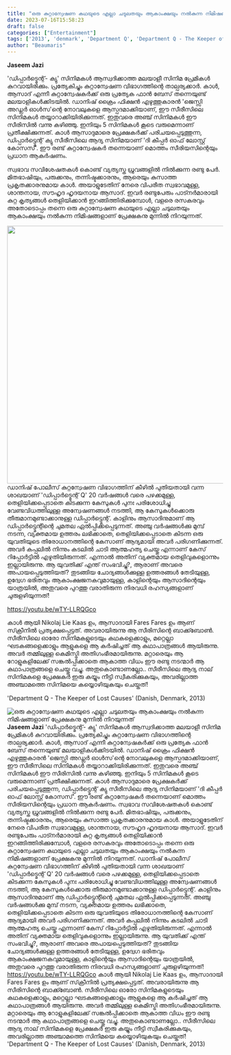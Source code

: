 ```yaml
---
title: "ഒരു കുറ്റാന്വേഷണ കഥയുടെ എല്ലാ ചടുലതയും ആകാംക്ഷയും നൽകുന്ന നിമിഷങ്ങളാണ് പ്രേക്ഷകനു മുന്നിൽ നിറയുന്നത്"
date: 2023-07-16T15:58:23
draft: false
categories: ["Entertainment"]
tags: ['2013', 'denmark', 'Department Q', 'Department Q - The Keeper of Lost Causes']
author: "Beaumaris"
---
```


<strong>Jaseem Jazi</strong>

'ഡിപ്പാർട്മെന്റ്- ക്യു' സിനിമകൾ ആസ്വദിക്കാത്ത മലയാളീ സിനിമ പ്രേമികൾ കുറവായിരിക്കും. പ്രത്യേകിച്ചും കുറ്റാന്വേഷണ വിഭാഗത്തിന്റെ താല്പര്യക്കാർ. കാൾ, ആസാദ് എന്നീ കുറ്റാന്വേഷകർക്ക് ഒരു പ്രത്യേക ഫാൻ ബേസ് തന്നെയുണ്ട് മലയാളികൾക്കിടയിൽ. ഡാനിഷ് ക്രൈം ഫിക്ഷൻ എഴുത്തുകാരൻ 'ജെസ്സി അഡ്ലർ ഓൾസ'ന്റെ നോവലുകളെ ആസ്പദമാക്കിയാണ്, ഈ സീരീസിലെ സിനിമകൾ തയ്യാറാക്കിയിരിക്കുന്നത്. ഇതുവരെ അഞ്ച് സിനിമകൾ ഈ സീരിസിൽ വന്നു കഴിഞ്ഞു. ഇനിയും 5 സിനിമകൾ കൂടെ വരുമെന്നാണ് പ്രതീക്ഷിക്കുന്നത്. കാൾ ആസാദുമാരെ പ്രേക്ഷകർക്ക് പരിചയപ്പെടുത്തുന്ന, ഡിപ്പാർട്ട്മെന്റ് ക്യു സീരീസിലെ ആദ്യ സിനിമയാണ് 'ദി കീപ്പർ ഓഫ് ലോസ്റ്റ് കോസസ്'. ഈ രണ്ട് കുറ്റാന്വേഷകർ തന്നെയാണ് മൊത്തം സീരിയസിന്റെയും പ്രധാന ആകർഷണം.

സ്വഭാവ സവിശേഷതകൾ കൊണ്ട് വ്യത്യസ്ത ധ്രുവങ്ങളിൽ നിൽക്കുന്ന രണ്ടു പേർ. മിതഭാഷിയും, പരുക്കനും, തന്നിഷ്ടക്കാരനും, ആരെയും കുസാത്ത പ്രകൃതക്കാരനുമായ കാൾ. അയാളുടേതിന് നേരെ വിപരീത സ്വഭാവമുള്ള, ശാന്തനായ, സൗഹൃദ ഹൃദയനായ ആസാദ്. ഇവർ രണ്ടുപേരും പാട്നർമാരായി കുറ്റ കൃത്യങ്ങൾ തെളിയിക്കാൻ ഇറങ്ങിത്തിരിക്കുമ്പോൾ, വളരെ രസകരവും അതോടൊപ്പം തന്നെ ഒരു കുറ്റാന്വേഷണ കഥയുടെ എല്ലാ ചടുലതയും ആകാംക്ഷയും നൽകുന്ന നിമിഷങ്ങളാണ് പ്രേക്ഷകനു മുന്നിൽ നിറയുന്നത്.

<a href="https://cdn.boolokam.com/articles/2023/07/FFWWWWW.jpg"><img class="size-large wp-image-403187 aligncenter" src="https://cdn.boolokam.com/articles/2023/07/FFWWWWW-1024x768.jpg" alt="" width="800" height="600" /></a>ഡാനിഷ് പോലീസ് കുറ്റന്വേഷണ വിഭാഗത്തിന് കീഴിൽ പുതിയതായി വന്ന ശാഖയാണ് 'ഡിപ്പാർട്മെന്റ് Q' 20 വർഷങ്ങൾ വരെ പഴക്കമുള്ള, തെളിയിക്കപ്പെടാതെ കിടക്കുന്ന കേസുകൾ പുനഃ പരിശോധിച്ചു വേണ്ടവിധത്തിലുള്ള അന്വേഷണങ്ങൾ നടത്തി, ആ കേസുകൾക്കൊരു തീരുമാനമുണ്ടാക്കാനുള്ള ഡിപ്പാർട്ട്മെന്റ്. കാളിനും ആസാദിനുമാണ് ആ ഡിപ്പാർട്ട്മെന്റിന്റെ ചുമതല ഏൽപ്പിക്കപ്പെടുന്നത്. അഞ്ചു വർഷങ്ങൾക്കു മുമ്പ് നടന്ന, വ്യക്തമായ ഉത്തരം ലഭിക്കാതെ, തെളിയിക്കപ്പെടാതെ കിടന്ന ഒരു യുവതിയുടെ തിരോധാനത്തിന്റെ കേസാണ് ആദ്യമായി അവർ പരിഗണിക്കുന്നത്. അവർ കപ്പലിൽ നിന്നും കടലിൽ ചാടി ആത്മഹത്യ ചെയ്തു എന്നാണ് കേസ് റിപ്പോർട്ടിൽ എഴുതിയിരുന്നത്. എന്നാൽ അതിന് വ്യക്തമായ തെളിവുകളൊന്നും ഇല്ലായിരുന്നു. ആ യുവതിക്ക്‌ എന്ത് സംഭവിച്ചു?, ആരാണ് അവരെ അപായപ്പെടുത്തിയത്? തുടങ്ങിയ ചോദ്യങ്ങൾക്കുള്ള ഉത്തരങ്ങൾ തേടിയുള്ള, ഉദ്വേഗ ഭരിതവും ആകാംക്ഷജനകവുമായുള്ള, കാളിന്റെയും ആസാദിന്റെയും യാത്രയിൽ, അതുവരെ പുറത്തു വരാതിരുന്ന നിരവധി രഹസ്യങ്ങളാണ് ചുരുളഴിയുന്നത്!

https://youtu.be/wTY-LLRQGco

കാൾ ആയി Nikolaj Lie Kaas ഉം, ആസാദായി Fares Fares ഉം ആണ് സ്‌ക്രീനിൽ പ്രത്യക്ഷപ്പെട്ടത്. അവരായിരുന്നു ആ സീരിസിന്റെ ബാക്ക്ബോൺ. സീരീസിലെ ഓരോ സിനിമകളുടെയും കഥകളെക്കാളും, മറ്റെല്ലാ ഘടകങ്ങളെക്കാളും ആളുകളെ ആ കർഷിച്ചത് ആ കഥാപാത്രങ്ങൾ ആയിരുന്നു. അവർ തമ്മിലുള്ള കെമിസ്ട്രി അതിഗംഭീരമായിരുന്നു. മറ്റാരെയും ആ റോളുകളിലേക്ക് സങ്കൽപ്പിക്കാതെ ആകാത്ത വിധം ഈ രണ്ടു നടന്മാർ ആ കഥാപാത്രങ്ങളെ ചെയ്തു വച്ചു. അതുകൊണ്ടാണല്ലോ.. സീരീസിലെ ആദ്യ നാല് സിനിമകളെ പ്രേക്ഷകർ ഇരു കയ്യും നീട്ടി സ്വീകരിക്കുകയും, അവരില്ലാത്ത അഞ്ചാമത്തെ സിനിമയെ കയ്യൊഴിയുകയും ചെയ്തത്!

'Department Q - The Keeper of Lost Causes'
(Danish, Denmark, 2013)


![ഒരു കുറ്റാന്വേഷണ കഥയുടെ എല്ലാ ചടുലതയും ആകാംക്ഷയും നൽകുന്ന നിമിഷങ്ങളാണ് പ്രേക്ഷകനു മുന്നിൽ നിറയുന്നത്](https://cdn.boolokam.com/articles/2023/07/FFWWWWW-1024x768.jpg)**Jaseem Jazi** 'ഡിപ്പാർട്മെന്റ്- ക്യു' സിനിമകൾ ആസ്വദിക്കാത്ത മലയാളീ സിനിമ പ്രേമികൾ കുറവായിരിക്കും. പ്രത്യേകിച്ചും കുറ്റാന്വേഷണ വിഭാഗത്തിന്റെ താല്പര്യക്കാർ. കാൾ, ആസാദ് എന്നീ കുറ്റാന്വേഷകർക്ക് ഒരു പ്രത്യേക ഫാൻ ബേസ് തന്നെയുണ്ട് മലയാളികൾക്കിടയിൽ. ഡാനിഷ് ക്രൈം ഫിക്ഷൻ എഴുത്തുകാരൻ 'ജെസ്സി അഡ്ലർ ഓൾസ'ന്റെ നോവലുകളെ ആസ്പദമാക്കിയാണ്, ഈ സീരീസിലെ സിനിമകൾ തയ്യാറാക്കിയിരിക്കുന്നത്. ഇതുവരെ അഞ്ച് സിനിമകൾ ഈ സീരിസിൽ വന്നു കഴിഞ്ഞു. ഇനിയും 5 സിനിമകൾ കൂടെ വരുമെന്നാണ് പ്രതീക്ഷിക്കുന്നത്. കാൾ ആസാദുമാരെ പ്രേക്ഷകർക്ക് പരിചയപ്പെടുത്തുന്ന, ഡിപ്പാർട്ട്മെന്റ് ക്യു സീരീസിലെ ആദ്യ സിനിമയാണ് 'ദി കീപ്പർ ഓഫ് ലോസ്റ്റ് കോസസ്'. ഈ രണ്ട് കുറ്റാന്വേഷകർ തന്നെയാണ് മൊത്തം സീരിയസിന്റെയും പ്രധാന ആകർഷണം. സ്വഭാവ സവിശേഷതകൾ കൊണ്ട് വ്യത്യസ്ത ധ്രുവങ്ങളിൽ നിൽക്കുന്ന രണ്ടു പേർ. മിതഭാഷിയും, പരുക്കനും, തന്നിഷ്ടക്കാരനും, ആരെയും കുസാത്ത പ്രകൃതക്കാരനുമായ കാൾ. അയാളുടേതിന് നേരെ വിപരീത സ്വഭാവമുള്ള, ശാന്തനായ, സൗഹൃദ ഹൃദയനായ ആസാദ്. ഇവർ രണ്ടുപേരും പാട്നർമാരായി കുറ്റ കൃത്യങ്ങൾ തെളിയിക്കാൻ ഇറങ്ങിത്തിരിക്കുമ്പോൾ, വളരെ രസകരവും അതോടൊപ്പം തന്നെ ഒരു കുറ്റാന്വേഷണ കഥയുടെ എല്ലാ ചടുലതയും ആകാംക്ഷയും നൽകുന്ന നിമിഷങ്ങളാണ് പ്രേക്ഷകനു മുന്നിൽ നിറയുന്നത്. [](https://cdn.boolokam.com/articles/2023/07/FFWWWWW.jpg)ഡാനിഷ് പോലീസ് കുറ്റന്വേഷണ വിഭാഗത്തിന് കീഴിൽ പുതിയതായി വന്ന ശാഖയാണ് 'ഡിപ്പാർട്മെന്റ് Q' 20 വർഷങ്ങൾ വരെ പഴക്കമുള്ള, തെളിയിക്കപ്പെടാതെ കിടക്കുന്ന കേസുകൾ പുനഃ പരിശോധിച്ചു വേണ്ടവിധത്തിലുള്ള അന്വേഷണങ്ങൾ നടത്തി, ആ കേസുകൾക്കൊരു തീരുമാനമുണ്ടാക്കാനുള്ള ഡിപ്പാർട്ട്മെന്റ്. കാളിനും ആസാദിനുമാണ് ആ ഡിപ്പാർട്ട്മെന്റിന്റെ ചുമതല ഏൽപ്പിക്കപ്പെടുന്നത്. അഞ്ചു വർഷങ്ങൾക്കു മുമ്പ് നടന്ന, വ്യക്തമായ ഉത്തരം ലഭിക്കാതെ, തെളിയിക്കപ്പെടാതെ കിടന്ന ഒരു യുവതിയുടെ തിരോധാനത്തിന്റെ കേസാണ് ആദ്യമായി അവർ പരിഗണിക്കുന്നത്. അവർ കപ്പലിൽ നിന്നും കടലിൽ ചാടി ആത്മഹത്യ ചെയ്തു എന്നാണ് കേസ് റിപ്പോർട്ടിൽ എഴുതിയിരുന്നത്. എന്നാൽ അതിന് വ്യക്തമായ തെളിവുകളൊന്നും ഇല്ലായിരുന്നു. ആ യുവതിക്ക്‌ എന്ത് സംഭവിച്ചു?, ആരാണ് അവരെ അപായപ്പെടുത്തിയത്? തുടങ്ങിയ ചോദ്യങ്ങൾക്കുള്ള ഉത്തരങ്ങൾ തേടിയുള്ള, ഉദ്വേഗ ഭരിതവും ആകാംക്ഷജനകവുമായുള്ള, കാളിന്റെയും ആസാദിന്റെയും യാത്രയിൽ, അതുവരെ പുറത്തു വരാതിരുന്ന നിരവധി രഹസ്യങ്ങളാണ് ചുരുളഴിയുന്നത്! https://youtu.be/wTY-LLRQGco കാൾ ആയി Nikolaj Lie Kaas ഉം, ആസാദായി Fares Fares ഉം ആണ് സ്‌ക്രീനിൽ പ്രത്യക്ഷപ്പെട്ടത്. അവരായിരുന്നു ആ സീരിസിന്റെ ബാക്ക്ബോൺ. സീരീസിലെ ഓരോ സിനിമകളുടെയും കഥകളെക്കാളും, മറ്റെല്ലാ ഘടകങ്ങളെക്കാളും ആളുകളെ ആ കർഷിച്ചത് ആ കഥാപാത്രങ്ങൾ ആയിരുന്നു. അവർ തമ്മിലുള്ള കെമിസ്ട്രി അതിഗംഭീരമായിരുന്നു. മറ്റാരെയും ആ റോളുകളിലേക്ക് സങ്കൽപ്പിക്കാതെ ആകാത്ത വിധം ഈ രണ്ടു നടന്മാർ ആ കഥാപാത്രങ്ങളെ ചെയ്തു വച്ചു. അതുകൊണ്ടാണല്ലോ.. സീരീസിലെ ആദ്യ നാല് സിനിമകളെ പ്രേക്ഷകർ ഇരു കയ്യും നീട്ടി സ്വീകരിക്കുകയും, അവരില്ലാത്ത അഞ്ചാമത്തെ സിനിമയെ കയ്യൊഴിയുകയും ചെയ്തത്! 'Department Q - The Keeper of Lost Causes' (Danish, Denmark, 2013)
